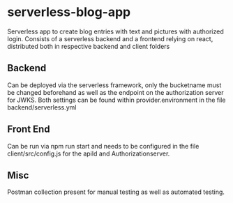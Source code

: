 # serverless-blog-app

Serverless app to create  blog entries with text and pictures with authorized login.
Consists of a serverless backend and a frontend relying on react, distributed both in respective backend and client folders

## Backend

Can be deployed via the serverless framework, only the bucketname must be changed beforehand as well as the endpoint on the authorization server for JWKS.
Both settings can be found within provider.environment in the file backend/serverless.yml

## Front End

Can be run via npm run start and needs to be configured in the file client/src/config.js for the apiId and Authorizationserver.

## Misc

Postman collection present for manual testing as well as automated testing.

